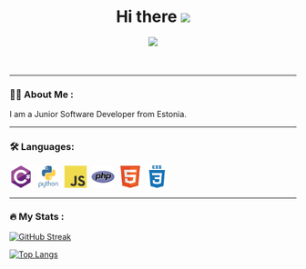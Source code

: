 <div id="header" align="center">
  <h1>Hi there <img src="https://media.giphy.com/media/hvRJCLFzcasrR4ia7z/giphy.gif" width="30px"/></h1>  
  <img src="https://i.gifer.com/origin/6d/6d2ac6120bfcc9c81c4ac48612c61657_w200.gif" width="400"/>  
</div><br>

<div align="center">
  <img src="https://komarev.com/ghpvc/?username=ednever&style=flat-square&color=blue" alt=""/>
</div>

---

### :man_technologist: About Me :
I am a Junior Software Developer from Estonia.

---

### :hammer_and_wrench: Languages:
<div>
  <img src="https://github.com/devicons/devicon/blob/master/icons/csharp/csharp-original.svg" title="C#"  alt="C#" width="40" height="40"/>&nbsp;
  <img src="https://github.com/devicons/devicon/blob/master/icons/python/python-original-wordmark.svg" title="Python"  alt="Python" width="40" height="40"/>&nbsp;
  <img src="https://github.com/devicons/devicon/blob/master/icons/javascript/javascript-original.svg" title="JavaScript" alt="JavaScript" width="40" height="40"/>&nbsp;
  <img src="https://github.com/devicons/devicon/blob/master/icons/php/php-original.svg" title="PHP"  alt="PHP" width="40" height="40"/>&nbsp;
  <img src="https://github.com/devicons/devicon/blob/master/icons/html5/html5-original.svg" title="HTML5" alt="HTML" width="40" height="40"/>&nbsp;
  <img src="https://github.com/devicons/devicon/blob/master/icons/css3/css3-plain-wordmark.svg"  title="CSS3" alt="CSS" width="40" height="40"/>&nbsp;    
</div>

---

### :fire: My Stats :

[![GitHub Streak](http://github-readme-streak-stats.herokuapp.com?user=ednever&theme=dark&background=000000)](https://git.io/streak-stats)

[![Top Langs](https://github-readme-stats.vercel.app/api/top-langs/?username=ednever&layout=compact&theme=vision-friendly-dark)](https://github.com/anuraghazra/github-readme-stats)
